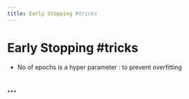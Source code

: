 ```yaml
---
title: Early Stopping #tricks
---
```


# Early Stopping #tricks
- No of epochs is a hyper parameter : to prevent overfitting

## …






































































